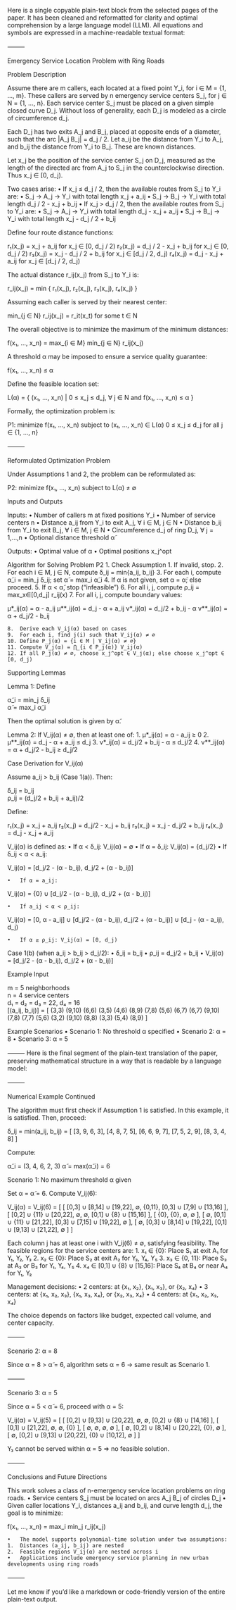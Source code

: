 Here is a single copyable plain-text block from the selected pages of the paper. It has been cleaned and reformatted for clarity and optimal comprehension by a large language model (LLM). All equations and symbols are expressed in a machine-readable textual format:

⸻

Emergency Service Location Problem with Ring Roads

Problem Description

Assume there are m callers, each located at a fixed point Y_i, for i ∈ M = {1, ..., m}. These callers are served by n emergency service centers S_j, for j ∈ N = {1, ..., n}. Each service center S_j must be placed on a given simple closed curve D_j. Without loss of generality, each D_j is modeled as a circle of circumference d_j.

Each D_j has two exits A_j and B_j, placed at opposite ends of a diameter, such that the arc |A_j B_j| = d_j / 2. Let a_ij be the distance from Y_i to A_j, and b_ij the distance from Y_i to B_j. These are known distances.

Let x_j be the position of the service center S_j on D_j, measured as the length of the directed arc from A_j to S_j in the counterclockwise direction. Thus x_j ∈ [0, d_j).

Two cases arise:
	•	If x_j ≤ d_j / 2, then the available routes from S_j to Y_i are:
	•	S_j → A_j → Y_i with total length x_j + a_ij
	•	S_j → B_j → Y_i with total length d_j / 2 - x_j + b_ij
	•	If x_j > d_j / 2, then the available routes from S_j to Y_i are:
	•	S_j → A_j → Y_i with total length d_j - x_j + a_ij
	•	S_j → B_j → Y_i with total length x_j - d_j / 2 + b_ij

Define four route distance functions:

r₁(x_j) = x_j + a_ij              for x_j ∈ [0, d_j / 2)
r₂(x_j) = d_j / 2 - x_j + b_ij    for x_j ∈ [0, d_j / 2)
r₃(x_j) = x_j - d_j / 2 + b_ij    for x_j ∈ [d_j / 2, d_j)
r₄(x_j) = d_j - x_j + a_ij        for x_j ∈ [d_j / 2, d_j)

The actual distance r_ij(x_j) from S_j to Y_i is:

r_ij(x_j) = min { r₁(x_j), r₂(x_j), r₃(x_j), r₄(x_j) }

Assuming each caller is served by their nearest center:

min_{j ∈ N} r_ij(x_j) = r_it(x_t)   for some t ∈ N

The overall objective is to minimize the maximum of the minimum distances:

f(x₁, ..., x_n) = max_{i ∈ M} min_{j ∈ N} r_ij(x_j)

A threshold α may be imposed to ensure a service quality guarantee:

f(x₁, ..., x_n) ≤ α

Define the feasible location set:

L(α) = { (x₁, ..., x_n) | 0 ≤ x_j ≤ d_j, ∀ j ∈ N and f(x₁, ..., x_n) ≤ α }

Formally, the optimization problem is:

P1:
  minimize f(x₁, ..., x_n)
  subject to (x₁, ..., x_n) ∈ L(α)
             0 ≤ x_j ≤ d_j for all j ∈ {1, ..., n}


⸻

Reformulated Optimization Problem

Under Assumptions 1 and 2, the problem can be reformulated as:

P2:
  minimize   f(x₁, ..., x_n)
  subject to L(α) ≠ ∅

Inputs and Outputs

Inputs:
	•	Number of callers m at fixed positions Y_i
	•	Number of service centers n
	•	Distance a_ij from Y_i to exit A_j, ∀ i ∈ M, j ∈ N
	•	Distance b_ij from Y_i to exit B_j, ∀ i ∈ M, j ∈ N
	•	Circumference d_j of ring D_j, ∀ j = 1,…,n
	•	Optional distance threshold α̃

Outputs:
	•	Optimal value of α
	•	Optimal positions x_j^opt

Algorithm for Solving Problem P2
	1.	Check Assumption 1. If invalid, stop.
	2.	For each i ∈ M, j ∈ N, compute δ_ij = min{a_ij, b_ij}
	3.	For each i, compute α̃_i = min_j δ_ij; set α̃ = max_i α̃_i
	4.	If α is not given, set α = α̃; else proceed.
	5.	If α < α̃, stop (“infeasible”)
	6.	For all i, j, compute ρ_ij = max_x∈[0,d_j] r_ij(x)
	7.	For all i, j, compute boundary values:

μ*_ij(α)    = α - a_ij
μ**_ij(α)   = d_j - α + a_ij
ν*_ij(α)    = d_j/2 + b_ij - α
ν**_ij(α)   = α + d_j/2 - b_ij

	8.	Derive each V_ij(α) based on cases
	9.	For each i, find j(i) such that V_ij(α) ≠ ∅
	10.	Define P_j(α) = {i ∈ M | V_ij(α) ≠ ∅}
	11.	Compute V_j(α) = ⋂_{i ∈ P_j(α)} V_ij(α)
	12.	If all P_j(α) ≠ ∅, choose x_j^opt ∈ V_j(α); else choose x_j^opt ∈ [0, d_j)

Supporting Lemmas

Lemma 1:
Define

α̃_i = min_j δ_ij  
α̃ = max_i α̃_i  

Then the optimal solution is given by α̃.

Lemma 2:
If V_ij(α) ≠ ∅, then at least one of:
	1.	μ*_ij(α) = α - a_ij ≥ 0
	2.	μ**_ij(α) = d_j - α + a_ij ≤ d_j
	3.	ν*_ij(α) = d_j/2 + b_ij - α ≤ d_j/2
	4.	ν**_ij(α) = α + d_j/2 - b_ij ≥ d_j/2

Case Derivation for V_ij(α)

Assume a_ij > b_ij (Case 1(a)). Then:

δ_ij = b_ij  
ρ_ij = (d_j/2 + b_ij + a_ij)/2  

Define:

r₁(x_j) = x_j + a_ij
r₂(x_j) = d_j/2 - x_j + b_ij
r₃(x_j) = x_j - d_j/2 + b_ij
r₄(x_j) = d_j - x_j + a_ij

V_ij(α) is defined as:
	•	If α < δ_ij: V_ij(α) = ∅
	•	If α = δ_ij: V_ij(α) = {d_j/2}
	•	If δ_ij < α < a_ij:

V_ij(α) = [d_j/2 - (α - b_ij), d_j/2 + (α - b_ij)]


	•	If α = a_ij:

V_ij(α) = {0} ∪ [d_j/2 - (α - b_ij), d_j/2 + (α - b_ij)]


	•	If a_ij < α < ρ_ij:

V_ij(α) = [0, α - a_ij] ∪ [d_j/2 - (α - b_ij), d_j/2 + (α - b_ij)] ∪ [d_j - (α - a_ij), d_j)


	•	If α ≥ ρ_ij: V_ij(α) = [0, d_j)

Case 1(b) (when a_ij > b_ij > d_j/2):
	•	δ_ij = b_ij
	•	ρ_ij = d_j/2 + b_ij
	•	V_ij(α) = [d_j/2 - (α - b_ij), d_j/2 + (α - b_ij)]

Example Input

m = 5 neighborhoods  
n = 4 service centers  
d₁ = d₂ = d₃ = 22, d₄ = 16  
[(a_ij, b_ij)] =
[
  (3,3)   (9,10) (6,6)   (3,5)
  (4,6)   (8,9)  (7,8)   (5,6)
  (6,7)   (6,7)  (9,10)  (7,8)
  (7,7)   (5,6)  (3,2)   (9,10)
  (8,8)   (3,3)  (5,4)   (8,9)
]

Example Scenarios
	•	Scenario 1: No threshold α specified
	•	Scenario 2: α = 8
	•	Scenario 3: α = 5

⸻
Here is the final segment of the plain-text translation of the paper, preserving mathematical structure in a way that is readable by a language model:

⸻

Numerical Example Continued

The algorithm must first check if Assumption 1 is satisfied. In this example, it is satisfied. Then, proceed:

δ_ij = min(a_ij, b_ij) = 
[ [3, 9, 6, 3],
  [4, 8, 7, 5],
  [6, 6, 9, 7],
  [7, 5, 2, 9],
  [8, 3, 4, 8] ]

Compute:

α̃_i = (3, 4, 6, 2, 3)
α̃ = max(α̃_i) = 6

Scenario 1: No maximum threshold α given

Set α = α̃ = 6. Compute V_ij(6):

V_ij(α) = V_ij(6) =
[
  [ [0,3] ∪ [8,14] ∪ [19,22],  ∅,              {0,11},     [0,3] ∪ [7,9] ∪ [13,16] ],
  [ [0,2] ∪ {11} ∪ [20,22],     ∅,              ∅,          [0,1] ∪ {8} ∪ [15,16] ],
  [ {0},                        {0},            ∅,          ∅ ],
  [ ∅,                         [0,1] ∪ {11} ∪ [21,22],  [0,3] ∪ [7,15] ∪ [19,22], ∅ ],
  [ ∅,                         [0,3] ∪ [8,14] ∪ [19,22],  [0,1] ∪ [9,13] ∪ [21,22], ∅ ]
]

Each column j has at least one i with V_ij(6) ≠ ∅, satisfying feasibility. The feasible regions for the service centers are:
	1.	x₁ ∈ {0}: Place S₁ at exit A₁ for Y₁, Y₂, Y₃
	2.	x₂ ∈ {0}: Place S₂ at exit A₂ for Y₃, Y₄, Y₅
	3.	x₃ ∈ {0, 11}: Place S₃ at A₃ or B₃ for Y₁, Y₄, Y₅
	4.	x₄ ∈ [0,1] ∪ {8} ∪ [15,16]: Place S₄ at B₄ or near A₄ for Y₁, Y₂

Management decisions:
	•	2 centers: at {x₁, x₂}, {x₁, x₃}, or {x₂, x₄}
	•	3 centers: at {x₁, x₂, x₃}, {x₁, x₃, x₄}, or {x₂, x₃, x₄}
	•	4 centers: at {x₁, x₂, x₃, x₄}

The choice depends on factors like budget, expected call volume, and center capacity.

⸻

Scenario 2: α = 8

Since α = 8 > α̃ = 6, algorithm sets α = 6 → same result as Scenario 1.

⸻

Scenario 3: α = 5

Since α = 5 < α̃ = 6, proceed with α = 5:

V_ij(α) = V_ij(5) =
[
  [ [0,2] ∪ [9,13] ∪ [20,22],     ∅,          ∅,          [0,2] ∪ {8} ∪ [14,16] ],
  [ [0,1] ∪ [21,22],              ∅,          ∅,          {0} ],
  [ ∅,                           ∅,          ∅,          ∅ ],
  [ ∅, [0,2] ∪ [8,14] ∪ [20,22],  {0},        ∅ ],
  [ ∅, [0,2] ∪ [9,13] ∪ [20,22],  {0} ∪ [10,12], ∅ ]
]

Y₃ cannot be served within α = 5 ⇒ no feasible solution.

⸻

Conclusions and Future Directions

This work solves a class of n-emergency service location problems on ring roads.
	•	Service centers S_j must be located on arcs A_j B_j of circles D_j
	•	Given caller locations Y_i, distances a_ij and b_ij, and curve length d_j, the goal is to minimize:

f(x₁, ..., x_n) = max_i min_j r_ij(x_j)


	•	The model supports polynomial-time solution under two assumptions:
	1.	Distances (a_ij, b_ij) are nested
	2.	Feasible regions V_ij(α) are nested across i
	•	Applications include emergency service planning in new urban developments using ring roads

⸻

Let me know if you’d like a markdown or code-friendly version of the entire plain-text output.
